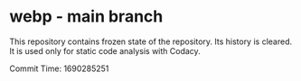# webp - main branch

This repository contains frozen state of the repository.
Its history is cleared. It is used only for static code
analysis with Codacy.

Commit Time: 1690285251